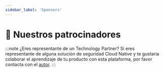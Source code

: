 ```yaml
---
sidebar_label: 'Sponsors'
---
```


# 🤝 Nuestros patrocinadores

:::note ¿Eres representante de un Technology Partner?
Si eres representante de alguna solución de seguridad Cloud Native y te gustaria colaborar el aprendizaje de tu producto 
con esta plataforma, por favor contacta con el [autor](https://www.linkedin.com/in/gerardokaztro/).
:::

